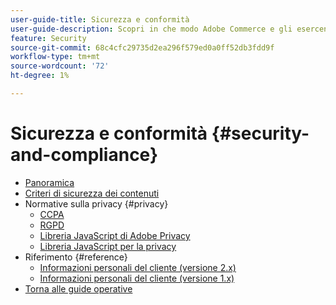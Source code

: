 ```yaml
---
user-guide-title: Sicurezza e conformità
user-guide-description: Scopri in che modo Adobe Commerce e gli esercenti di Magento Open Source sono responsabili del mantenimento di un ambiente sicuro e del rispetto dei requisiti legali e delle best practice per gli esercenti online nella loro giurisdizione.
feature: Security
source-git-commit: 68c4cfc29735d2ea296f579ed0a0ff52db3fdd9f
workflow-type: tm+mt
source-wordcount: '72'
ht-degree: 1%

---
```



# Sicurezza e conformità {#security-and-compliance}

- [Panoramica](overview.md)
- [Criteri di sicurezza dei contenuti](content-security-policy.md)
- Normative sulla privacy {#privacy}
   - [CCPA](privacy/ccpa.md)
   - [RGPD](privacy/gdpr.md)
   - [Libreria JavaScript di Adobe Privacy](privacy/adobe-javascript-library.md)
   - [Libreria JavaScript per la privacy](privacy/javascript-library.md)
- Riferimento {#reference}
   - [Informazioni personali del cliente (versione 2.x)](privacy/data-m2.md)
   - [Informazioni personali del cliente (versione 1.x)](privacy/data-m1.md)
- [Torna alle guide operative](https://experienceleague.adobe.com/docs/commerce-operations/operational-guides/home.html)
